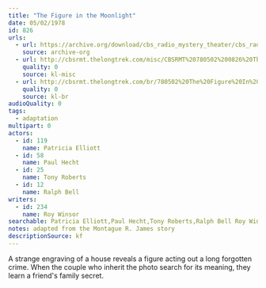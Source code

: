 ```yaml
---
title: "The Figure in the Moonlight"
date: 05/02/1978
id: 826
urls: 
  - url: https://archive.org/download/cbs_radio_mystery_theater/cbs_radio_mystery_theater-0801-0850.zip/cbs_radio_mystery_theater-0801-0850%2Fcbsrmt_0826_figure_in_the_moonlight.mp3
    source: archive-org
  - url: http://cbsrmt.thelongtrek.com/misc/CBSRMT%20780502%200826%20The%20Figure%20In%20The%20Moonlight_gb.mp3
    quality: 0
    source: kl-misc
  - url: http://cbsrmt.thelongtrek.com/br/780502%20The%20Figure%20In%20The%20Moonlight-WBBM.mp3
    quality: 0
    source: kl-br
audioQuality: 0
tags: 
  - adaptation
multipart: 0
actors:  
  - id: 119
    name: Patricia Elliott  
  - id: 58
    name: Paul Hecht  
  - id: 25
    name: Tony Roberts  
  - id: 12
    name: Ralph Bell
writers:  
  - id: 234
    name: Roy Winsor
searchable: Patricia Elliott,Paul Hecht,Tony Roberts,Ralph Bell Roy Winsor
notes: adapted from the Montague R. James story
descriptionSource: kf
---
```

A strange engraving of a house reveals a figure acting out a long forgotten crime. When the couple who inherit the photo search for its meaning, they learn a friend's family secret.